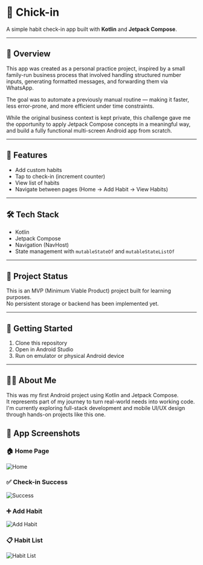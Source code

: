 # 🐥 Chick-in

A simple habit check-in app built with **Kotlin** and **Jetpack Compose**.

---

## 📱 Overview

This app was created as a personal practice project, inspired by a small family-run business process that involved handling structured number inputs, generating formatted messages, and forwarding them via WhatsApp.

The goal was to automate a previously manual routine — making it faster, less error-prone, and more efficient under time constraints.

While the original business context is kept private, this challenge gave me the opportunity to apply Jetpack Compose concepts in a meaningful way, and build a fully functional multi-screen Android app from scratch.

---

## 🔧 Features

- Add custom habits
- Tap to check-in (increment counter)
- View list of habits
- Navigate between pages (Home → Add Habit → View Habits)

---

## 🛠️ Tech Stack

- Kotlin
- Jetpack Compose
- Navigation (NavHost)
- State management with `mutableStateOf` and `mutableStateListOf`

---

## 🚧 Project Status

This is an MVP (Minimum Viable Product) project built for learning purposes.  
No persistent storage or backend has been implemented yet.

---

## 🚀 Getting Started

1. Clone this repository
2. Open in Android Studio
3. Run on emulator or physical Android device

---

## 🙋‍♀️ About Me

This was my first Android project using Kotlin and Jetpack Compose.  
It represents part of my journey to turn real-world needs into working code.  
I'm currently exploring full-stack development and mobile UI/UX design through hands-on projects like this one.


## 📱 App Screenshots

### 🏠 Home Page
![Home](screenshots/home.jpg)

### ✅ Check-in Success
![Success](screenshots/success.jpg)

### ➕ Add Habit
![Add Habit](screenshots/add_habit.jpg)

### 📋 Habit List
![Habit List](screenshots/habit_list.jpg)


